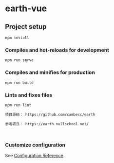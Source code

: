 <!--
 * @Description: 
 * @Author: Liu Yang
 * @Date: 2021-08-17 13:34:15
 * @LastEditTime: 2021-08-25 15:21:02
 * @LastEditors: Liu Yang
 * @FilePath: \earth-vue\README.md
-->
# earth-vue

## Project setup
```
npm install
```

### Compiles and hot-reloads for development
```
npm run serve
```

### Compiles and minifies for production
```
npm run build
```

### Lints and fixes files
```
npm run lint

项目源码： https://github.com/cambecc/earth

参考项目： https://earth.nullschool.net/



```

### Customize configuration
See [Configuration Reference](https://cli.vuejs.org/config/).
